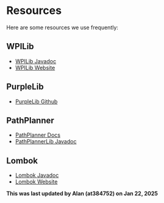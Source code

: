 # Resources 
Here are some resources we use frequently:

## WPILib
* [WPILib Javadoc](https://github.wpilib.org/allwpilib/docs/release/java/index.html)
* [WPILib Website](https://docs.wpilib.org/en/stable/docs/zero-to-robot/introduction.html)

## PurpleLib
* [PurpleLib Github](https://github.com/lasarobotics/PurpleLib)

## PathPlanner
* [PathPlanner Docs](https://pathplanner.dev/home.html)
* [PathPlannerLib Javadoc](https://pathplanner.dev/api/java/)

## Lombok
* [Lombok Javadoc](https://projectlombok.org/api/)
* [Lombok Website](https://projectlombok.org/features/)


<b> This was last updated by Alan (at384752) on Jan 22, 2025</b>

